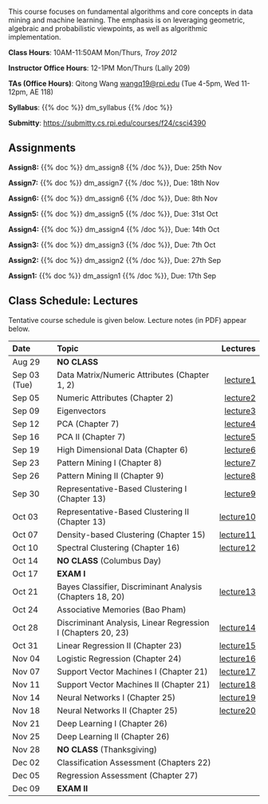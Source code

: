 <!--
.. title: CSCI4390-6390 Data Mining
.. slug: datamining
.. date: 2024-08-09 09:00:31 UTC-04:00
.. tags:
.. category:
.. link:
.. description:
.. has_math: True
.. type: text
-->

This course focuses on fundamental algorithms and core concepts in data
mining and machine learning. The emphasis is on leveraging geometric,
algebraic and probabilistic viewpoints, as well as algorithmic implementation.

**Class Hours**: 10AM-11:50AM Mon/Thurs, *Troy 2012*

**Instructor Office Hours**: 12-1PM Mon/Thurs (Lally 209)

**TAs (Office Hours)**: Qitong Wang <wangq19@rpi.edu> (Tue 4-5pm, Wed
11-12pm, AE 118)



**Syllabus**: {{% doc %}} dm_syllabus {{% /doc %}}

**Submitty**: <https://submitty.cs.rpi.edu/courses/f24/csci4390>

## Assignments

**Assign8:** {{% doc %}} dm_assign8 {{% /doc %}}, Due: 25th Nov

**Assign7:** {{% doc %}} dm_assign7 {{% /doc %}}, Due: 18th Nov

**Assign6:** {{% doc %}} dm_assign6 {{% /doc %}}, Due: 8th Nov

**Assign5:** {{% doc %}} dm_assign5 {{% /doc %}}, Due: 31st Oct

**Assign4:** {{% doc %}} dm_assign4 {{% /doc %}}, Due: 14th Oct

**Assign3:** {{% doc %}} dm_assign3 {{% /doc %}}, Due: 7th Oct

**Assign2:** {{% doc %}} dm_assign2 {{% /doc %}}, Due: 27th Sep

**Assign1:** {{% doc %}} dm_assign1 {{% /doc %}}, Due: 17th Sep

## Class Schedule: Lectures

Tentative course schedule is given below. Lecture notes (in PDF) appear
below.

| Date | Topic | Lectures |
| :--- | :---  | ---: |
|  Aug 29 | **NO CLASS** | |
|  Sep 03 (Tue) |  Data Matrix/Numeric Attributes (Chapter 1, 2) | [lecture1](http://www.cs.rpi.edu/~zaki/DMCOURSE/lectures/Lecture1.pdf) |
|  Sep 05 | Numeric Attributes (Chapter 2) |[lecture2](http://www.cs.rpi.edu/~zaki/DMCOURSE/lectures/Lecture2.pdf) |
|  Sep 09 | Eigenvectors |[lecture3](http://www.cs.rpi.edu/~zaki/DMCOURSE/lectures/Lecture3.pdf) |
|  Sep 12 | PCA (Chapter 7)  |[lecture4](http://www.cs.rpi.edu/~zaki/DMCOURSE/lectures/Lecture4.pdf) |
|  Sep 16 | PCA II (Chapter 7) | [lecture5](http://www.cs.rpi.edu/~zaki/DMCOURSE/lectures/Lecture5.pdf)|
|  Sep 19 | High Dimensional Data (Chapter 6) |[lecture6](http://www.cs.rpi.edu/~zaki/DMCOURSE/lectures/Lecture6.pdf)|
|  Sep 23 | Pattern Mining I (Chapter 8)  |[lecture7](http://www.cs.rpi.edu/~zaki/DMCOURSE/lectures/Lecture7.pdf)|
|  Sep 26 | Pattern Mining II (Chapter 9)   |[lecture8](http://www.cs.rpi.edu/~zaki/DMCOURSE/lectures/Lecture8.pdf)|
|  Sep 30 | Representative-Based Clustering I (Chapter 13)   |[lecture9](http://www.cs.rpi.edu/~zaki/DMCOURSE/lectures/Lecture9.pdf)|
|  Oct 03 | Representative-Based Clustering II (Chapter 13) |[lecture10](http://www.cs.rpi.edu/~zaki/DMCOURSE/lectures/Lecture10.pdf)|
|  Oct 07 | Density-based Clustering (Chapter 15) |[lecture11](http://www.cs.rpi.edu/~zaki/DMCOURSE/lectures/Lecture11.pdf)|
|  Oct 10 | Spectral Clustering (Chapter 16) |[lecture12](http://www.cs.rpi.edu/~zaki/DMCOURSE/lectures/Lecture12.pdf)|
|  Oct 14 | **NO CLASS** (Columbus Day) ||
|  Oct 17 | **EXAM I** ||
|  Oct 21 | Bayes Classifier, Discriminant Analysis (Chapters 18, 20)|[lecture13](http://www.cs.rpi.edu/~zaki/DMCOURSE/lectures/Lecture13.pdf)|
|  Oct 24 | Associative Memories (Bao Pham) ||
|  Oct 28 | Discriminant Analysis, Linear Regression I (Chapters 20, 23) |[lecture14](http://www.cs.rpi.edu/~zaki/DMCOURSE/lectures/Lecture14.pdf)|
|  Oct 31 | Linear Regression II (Chapter 23)|[lecture15](http://www.cs.rpi.edu/~zaki/DMCOURSE/lectures/Lecture15.pdf)|
|  Nov 04 | Logistic Regression (Chapter 24)  |[lecture16](http://www.cs.rpi.edu/~zaki/DMCOURSE/lectures/Lecture16.pdf)|
|  Nov 07 | Support Vector Machines I (Chapter 21) |[lecture17](http://www.cs.rpi.edu/~zaki/DMCOURSE/lectures/Lecture17.pdf)|
|  Nov 11 | Support Vector Machines II (Chapter 21)|[lecture18](http://www.cs.rpi.edu/~zaki/DMCOURSE/lectures/Lecture18.pdf)|
|  Nov 14 | Neural Networks I (Chapter 25) |[lecture19](http://www.cs.rpi.edu/~zaki/DMCOURSE/lectures/Lecture19.pdf)|
|  Nov 18 | Neural Networks II (Chapter 25)  |[lecture20](http://www.cs.rpi.edu/~zaki/DMCOURSE/lectures/Lecture20.pdf)|
|  Nov 21 | Deep Learning I (Chapter 26) ||
|  Nov 25 | Deep Learning II (Chapter 26) ||
|  Nov 28 | **NO CLASS** (Thanksgiving) ||
|  Dec 02 | Classification Assessment (Chapters 22) ||
|  Dec 05 | Regression Assessment (Chapter 27) ||
|  Dec 09 | **EXAM II** ||
